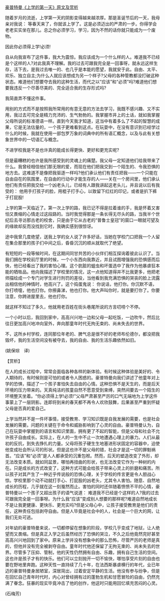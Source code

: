 [豪普特曼《上学的第一天》原文及赏析](https://www.vrrw.net/wx/12035.html)

随着岁月的流逝，上学第一天的阴影变得越来越浓厚。那是圣诞节后的一天，我母亲对我说： 等春天来了，你就该上学了。这是必须迈出的严肃的一步。你得学会老老实实坐在那儿。总之你必须学习，学习，因为不然的话你就只能成为一个废物。

因此你必须得上学!必须!

自从向我宣布了这件事，我大为震惊。我应该成为一个什么样的人。难道我不已经是个这样的人?对此我真不理解。我的过去可跟我完全是一回事呀，就永远这样生存，活下去，是我过去唯一的、也几乎是本能的愿望，我就安于此。自由、太平、欢乐、独立自主;为什么人就应该想成为另一个样子?父母的各种管教都没打破这种状态。难道他们想要夺去我的这种生活，而代之以“应该”和“必须”吗?难道他们想要我违反一个尽善尽美的、完全适合我的生存形式吗?



我简直弄不懂这件事。

用别的方式而不是按照我所常用的有意无意的方法去学习，我既不感兴趣、又不实用，我过去可完全是精力充沛的、生气勃勃的。我掌握市井上的土话，就如我掌握父母所说的标准德语一样。直到今天我才知道，这当中有着多么了不起的智慧的成果，它是无法估量的，一个孩子更难看到这点。在玩耍中，在没有意识到已经学过什么的时候，我就在使用一部包罗万象的词典中的所有语汇概念，以及与此有关想象世界中的一切语汇与概念。

不进学校我是不是也许真的能成长得更快、更好和更充实呢?

但是最糟糕的也许是我所感受到的灵魂上的痛楚。我父母一定知道他们给我带来了什么。我曾经相信他们那无限的爱，而现在他们把我交到一个陌生的、令我恐惧的地方去。这难道不是像把我驱逐一样吗?他们承认他们有责任把我——一个只能在自由自在的氛围里，在自由的行动中才能生存的人——关在一个房间里，他们承认他们有责任把我交给一个凶老头儿，已经有人跟我讲起这老头儿，并且说以后有我受的： 他用手打孩子的脸，用棍子打手心，以致留下红红的印记，或者是扒下裤子打屁股!

上学的第一天临近了。第一次上学的路，我已记不得是拉着谁的手，我是怀着又害怕又畏缩的心情走过这段路的。当时我觉得那是一条长得无尽头的路，当我半个世纪后去寻访那古老的校舍，只是由于它从古老的“普鲁士皇冠”的窗口一眼就可望及的缘故却反而没找到它时，我确实感到很惊讶。

途中我曾几度绝望，送我上学的女人说了许多好话，当她在学校门口把我一个人留在集合那里的孩子们中间之后，昏昏沉沉的顺从就取代了绝望。

有短短的一段等候时间，在这期间同甘共苦的小伙伴们相互探询着彼此认识了。当我们拥在学校前厅里的时候，一个小东西向我靠近，并且试图增强我的恐惧感而后快，他已经看出了我的害怕心理。这个肮脏的蛆虫和坏蛋选中了我作为他暴虐狂本能的牺牲品。他向我描述了学校里的情况，这一点他知道得并不比我更多，他把老师描绘成一个专门对学生进行刑罚的差役，当他看到我充满恐惧的哭丧的脸上流露出相信他的神情时，他高兴了。这个捣蛋鬼说： 你说话，他打你。你沉默不语，你打喷嚏，他也打你。你擦鼻涕，他也打你。他大声叫你时，就是要打你了。你要注意，你跨进屋里去，他也打你。

就这样不知过了多久，他就用老百姓在街头巷尾所说的方言叨唠个不停。

一个小时以后，我回到家中，高高兴兴地一边和父母一起吃饭，一边吹牛，然后比往日更加高兴地冲向室外，奔向那童年时代无拘无束的、尚未失去的世界。

不，这所乡村学校，连同那位年老的、脾气总是很不好的老师布伦德尔，都没把我毁坏，我的生活空间没有被夺去，我的自由、我的生活乐趣依然如旧。

(姚保琮　译)

【赏析】

在人的成长过程中，常常会面临各种各样的新体验。有时候这种体验是美好的、令人期待的，有时候则是可怕的或者令人困惑的。豪普特曼向我们讲述了他童年对上学的恐惧，描述了一个孩子害怕失去自由的心情。这种恐惧不是天生的，而是后天环境的压力带来的。天真纯洁的孩童自然不愿意受到束缚，突然间要去一个陌生的环境整天坐着。“你必须得上学!必须!”父母严肃甚至严厉的口气无端地为上学这件事蒙上了一层阴影。连即将到来的春天都不再令人欢欣鼓舞，后果甚至严重到怀疑父母是否真的爱自己。

上学当然并不是一件坏事情，接受教育、学习知识既是自我发展的需要，也是社会发展的需要。问题的关键在于命令和威胁影响到了心灵的自由。豪普特曼认为，自己在玩耍中掌握到的语言和知识里面，拥有更了不起的智能，但是父母和社会不允许孩子自由成长。实际上，在人的一生中不止一次地遭遇心理上的暴力。人们从最初的反抗，到失去挣扎的力量。父母将孩子硬生生地塞进形状固定的容器中，迫使他变成社会所认可的形状。但是这也许不是父母的错，社会才是这一切的罪魁祸首。“应该”和“必须”是人人都承受的沉重包袱。然而，后天的塑造改变了外形，却无法改变本质。就如同盆景，哪怕再扭曲的形状，也无法改变它作为一种树的内在。只是成长的方式改变了，这种方式可能会给孩子带来心灵上的折磨和痛苦。所以孩子对其产生了一种近乎传说般的恐惧心理，关于学校的传言更是令人胆战心惊。学校里那个动不动就打手心、打屁股的凶老头，尤其令人害怕。随意、自然地成长的历程，几乎就在这一刻戛然而止。害怕的同时还伴随着愤愤不平的心情，豪普特曼以一个孩子又超出孩子的语气说道： 难道我不已经是个这样的人?我的过去可跟我完全是一回事呀。为什么我“应该”变成别人想要的那样呢?难道自然地成长不是让我更健康、更快乐、更充实吗?但是父母心中，让孩子接受教育是他们的责任，这种责任包括剥夺自由。但是人毕竟是社会中的人，社会是一个巨大的网，让我们无处可逃。

对年幼的豪普特曼来说，一切都停留在想象的阶段，学校几乎变成了地狱，让人绝望而又畏缩。但是真正入学之后虽然经历了恐惧的哭泣，不久之后他竟然完好甚至高高兴兴地回到了家中。原来上学并没有想象中的那么恐怖，尽管严厉的老师是真的，但他并没有完全被剥夺自由。童年时代他还保留了无拘无束的、尚未失去的世界。尽管多了压抑、管制，他的天性仍然拥有自由、乐趣，拥有自己生活的空间。这也许是孩子才有的快乐。他们可以立刻抛开一切不愉快，哪怕享受片刻的自由也要在野地里奔跑。这种天性一直持续了几十年，在法西斯暴虐横行的年代，业已年迈的豪普特曼身居陋室，深居简出，过着安定平静的生活。他没有参与纷争，但是在回忆自己青年时代时，内心对曾经拥有过的蓬勃生机和甘愿冒险的自由，仍然充满了眷念。狂暴的现实毕竟冲击了他的创作，他这时只能用回忆填充苦闷的心灵。

(石梅芳)


